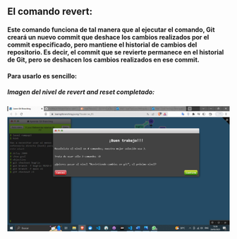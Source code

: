 ## El comando revert:

#### Este comando funciona de tal manera que al ejecutar el comando, Git creará un nuevo commit que deshace los cambios realizados por el commit especificado, pero mantiene el historial de cambios del repositorio. Es decir, el commit que se revierte permanece en el historial de Git, pero se deshacen los cambios realizados en ese commit.

#### Para usarlo es sencillo:

##### Imagen del nivel de revert and reset completado:
![Imagen del juego](/Captures/009.png)